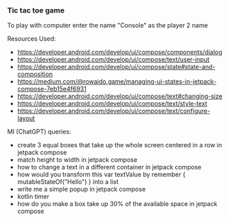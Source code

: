 ### Tic tac toe game
To play with computer enter the name "Console" as the player 2 name

Resources Used:
- https://developer.android.com/develop/ui/compose/components/dialog
- https://developer.android.com/develop/ui/compose/text/user-input
- https://developer.android.com/develop/ui/compose/state#state-and-composition
- https://medium.com/@rowaido.game/managing-ui-states-in-jetpack-compose-7eb15e4f6931
- https://developer.android.com/develop/ui/compose/text#changing-size
- https://developer.android.com/develop/ui/compose/text/style-text
- https://developer.android.com/develop/ui/compose/text/configure-layout

MI (ChatGPT) queries:
- create 3 equal boxes that take up the whole screen centered in a row in jetpack compose
- match height to width in jetpack compose
- how to change a text in a different container in jetpack compose
- how would you transform this var textValue by remember { mutableStateOf("Hello") } into a list
- write me a simple popup in jetpack compose
- kotlin timer
- how do you make a box take up 30% of the available space in jetpack compose
